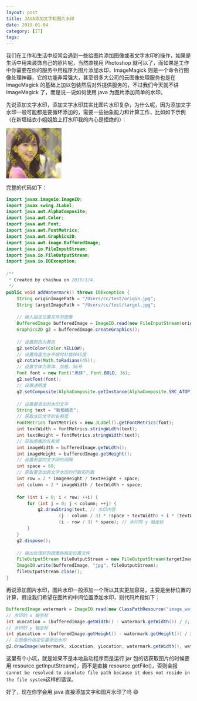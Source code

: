 ```yaml
---
layout: post
title: JAVA添加文字和图片水印
date: 2019-01-04
category: [IT]
tags: 
---
```


我们在工作和生活中经常会遇到一些给图片添加图像或者文字水印的操作，如果是生活中用来装饰自己的照片呢，当然直接用 Photoshop 就可以了，而如果是工作中你需要在你的服务中用程序为图片添加水印，ImageMagick 则是一个命令行图像处理神器，它的功能非常强大，甚至很多大公司的云图像处理服务也是在 ImageMagick 的基础上加以包装然后对外提供服务的，不过我们今天就不讲 ImageMagick 了，而是说一说如何使用 java 为图片添加简单的水印。

先说添加文字水印，添加文字水印其实比图片水印复杂，为什么呢，因为添加文字水印一般可能都是要循环添加的，需要一些抽象能力和计算工作，比如如下示例（在新垣结衣小姐姐脸上打水印我的内心是拒绝的）：

<img src="/2019/01/04/JAVA添加文字和图片水印/acb12ed9-c553-4980-9bfc-67637afea576.jpg" width="30%" height="30%" alt="" align=center />

完整的代码如下：
<!--more-->

``` Java
import javax.imageio.ImageIO;
import javax.swing.JLabel;
import java.awt.AlphaComposite;
import java.awt.Color;
import java.awt.Font;
import java.awt.FontMetrics;
import java.awt.Graphics2D;
import java.awt.image.BufferedImage;
import java.io.FileInputStream;
import java.io.FileOutputStream;
import java.io.IOException;

/**
 * Created by chaihua on 2019/1/4.
 */
public void addWatermark() throws IOException {
    String originImagePath = "/Users/cc/test/origin.jpg";
    String targetImagePath = "/Users/cc/test/target.jpg";

    // 输入指定位置文件的图像
    BufferedImage bufferedImage = ImageIO.read(new FileInputStream(originImagePath));
    Graphics2D g2 = bufferedImage.createGraphics();

    // 设置颜色为黄色
    g2.setColor(Color.YELLOW);
    // 设置角度为水平顺时针旋转45度
    g2.rotate(Math.toRadians(45));
    // 设置字体为黑体、加粗、36号
    Font font = new Font("黑体", Font.BOLD, 36);
    g2.setFont(font);
    // 设置透明度
    g2.setComposite(AlphaComposite.getInstance(AlphaComposite.SRC_ATOP, 0.5f));

    // 设置要添加的水印文字
    String text = "新垣结衣";
    // 获取水印文字的长和宽
    FontMetrics fontMetrics = new JLabel().getFontMetrics(font);
    int textWidth = fontMetrics.stringWidth(text);
    int textHeight = fontMetrics.stringWidth(text);
    // 获取图像的长和宽
    int imageWidth = bufferedImage.getWidth();
    int imageHeight = bufferedImage.getHeight();
    // 设置希望的文字间的间隔
    int space = 60;
    // 获取要添加的文字水印的行数和列数
    int row = 2 * imageHeight / textHeight + space;
    int column = 2 * imageWidth / textWidth + space;

    for (int i = 0; i < row; ++i) {
        for (int j = 0; j < column; ++j) {
            g2.drawString(text, // 水印内容
                    (j - column / 3) * (space + textWidth) + i * (textWidth), // 水印的 x 轴坐标
                    (i - row / 3) * space); // 水印的 y 轴坐标
        }
    }
    g2.dispose();

    // 输出处理好的图像到指定位置文件
    FileOutputStream fileOutputStream = new FileOutputStream(targetImagePath);
    ImageIO.write(bufferedImage, "jpg", fileOutputStream);
    fileOutputStream.close();
}
```

再说添加图片水印，图片水印一般添加一个所以其实更加容易，主要是坐标位置的计算，假设我们希望在图片的中间位置添加水印，则代码片段如下：

``` Java
BufferedImage watermark = ImageIO.read(new ClassPathResource("image_watermark.jpg").getInputStream());
// 水印的 x 轴坐标
int xLocation = (bufferedImage.getWidth() - watermark.getWidth()) / 2;
// 水印的 y 轴坐标
int yLocation = (bufferedImage.getHeight() - watermark.getHeight()) / 2;
// 在图像的指定位置添加水印
g2.drawImage(watermark, xLocation, yLocation, watermark.getWidth(), watermark.getHeight(), null);
```

这里有个小坑，就是如果不是本地启动程序而是运行 jar 包的话获取图片的时候要用 resource.getInputStream()，而不是直接 resource.getFile()，否则会报```cannot be resolved to absolute file path because it does not reside in the
file system```这样的错误。

好了，现在你学会用 java 直接添加文字和图片水印了吗 :smile:

